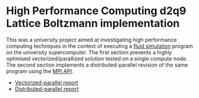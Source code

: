 # High Performance Computing d2q9 Lattice Boltzmann implementation

This was a university project aimed at investigating high performance computing techniques in the context of executing a [fluid simulation](https://en.wikipedia.org/wiki/Lattice_Boltzmann_methods) program on the university supercomputer. The first section presents a highly optimised vectorized/parallized
solution tested on a single compute node. The second section implements a distributed-parallel revision of the same program using the [MPI API](https://www.open-mpi.org/).
- [Vectorized-parallel report](../main/parallel/report.pdf)
- [Distributed-parallel report](../main/distributed/report.pdf)
